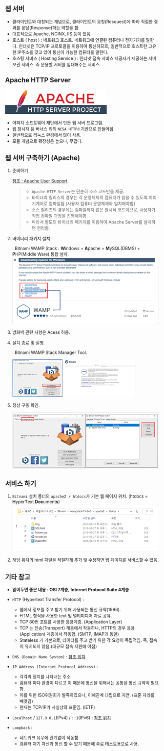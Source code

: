 ## 웹 서버

* 클라이언트와 대칭되는 개념으로, 클라이언트의 요청(Resquest)에 따라 적절한 결과를 응답(Response)하는 역할을 함.
* 대표적으로 Apache, NGINX, IIS 등이 있음.
* 호스트 ( host ) : 네트워크 호스트. 네트워크에 연결된 컴퓨터나 전자기기를 말한다. 인터넷은 TCP/IP 프로토콜을 이용하여 통신하므로, 일반적으로 호스트란 고유한 IP주소를 갖고 있어 통신이 가능한 컴퓨터를 말한다. 
* 호스팅 서비스 ( Hosting Service ) : 인터넷 접속 서비스 제공자가 제공하는 서버 보관 서비스. 즉 운용할 서버를 임대해주는 서비스.  



## Apache HTTP Server

![image-20200910073215608](images/image-20200910073215608.png)

* 아파치 소프트웨어 재단에서 만든 웹 서버 프로그램.
* 웹 창시자 팀 버너스 리의 `NCSA HTTPd` 기반으로 만들어짐.
* 일반적으로 리눅스 환경에서 많이 사용.
* 모듈 개념으로 확장성은 높으나, 무겁다.





## 웹 서버 구축하기 (Apache)

1. 준비하기
	
   [참조 : Apache User Support](https://httpd.apache.org/docs/2.4/en/platform/windows.html)
   
   > * `Apache HTTP Server`는 단순히 소스 코드만을 제공.
    > * 바이너리 릴리스의 경우는 각 운영체제의 컴퓨터가 읽을 수 있도록 미리 기계어로 컴파일됨 (사용자 컴퓨터 운영체제와 일치해야함) 
    > * 소스 릴리즈의 경우에는 컴파일되지 않은 원시적 코드이므로, 사용자가 직접 컴파일 과정을 진행해야함.
    > * 따라서 별도의 바이너리 패키지를 이용하여 Apache Server를 설치하면 편리함.  


2. 바이너리 패키지 설치

    : Bitnami WAMP Stack : **W**indows + **A**pache + **M**ySQL(DBMS) + **P**HP(Middle Ware) 통합 설치.
		![image-20200910072124308](images/image-20200910072124308.png)


3. 방화벽 관련 사항은 Acess 허용.

4. 설치 종료 및 실행.

    : Bitnami WAMP Stack Manager Tool.
    
	<img src="images/image-20200910082809247.png" alt="image-20200910082809247" style="zoom: 67%;" />
	
5. 정상 구동 확인.

	<img src="images/image-20200910083419056.png" alt="image-20200910083419056" style="zoom: 67%;" />
	
	





## 서비스 하기

1. `Bitnami` 설치 폴더의 `apache2 / htdocs`가 기본 웹 페이지 위치. (htdocs = **H**yper**T**ext **Doc**ument**s**) 
		<img src="images/image-20200911045947486.png" alt="image-20200911045947486" style="zoom:67%;" />

2. 해당 위치의 html 파일을 적절하게 추가 및 수정하면 웹 페이지를 서비스할 수 있음.






## 기타 참고

* **읽어두면 좋은 내용** : **OSI 7계층**, **Internet Protocol Suite 4계층**



* `HTTP` (Hypertext Transfer Protocol) :
    * 웹에서 정보를 주고 받기 위해 사용되는 통신 규약(1996).
    * HTML 형식을 사용한 text 및 멀티미디어 자료 공유.
    * TCP 80번 포트를 사용한 응용계층. (Application Layer)
    * TCP 는 전송(Transport) 계층에서 작동하나, HTTP의 경우 응용(Application) 계층에서 작동함. (SMTP, IMAP과 동일)
    * Stateless 가 기본으로, 데이터를 주고 받기 위한 각 요청이 독립적임. 즉, 접속이 유지되지 않음.(대규모 접속 지원에 이점)



* `DNS (Domain Name System)` :  [참조 위치](https://github.com/16Hongc/TIL/blob/master/Xshell-AWS%20%EC%A0%91%EC%86%8D%20%EB%B0%A9%EB%B2%95(pem%20%EC%9D%B4%EC%9A%A9).md "사전 지식 항목")



* `IP Address (Internet Protocol Address)` : 
    * 각각의 장치를 나타내는 주소. 
    * 컴퓨터 마다 환경이 다르고 이 때문에 통신을 위해서는 공통된 통신 규약이 필요함.
    * 이를 위한 ISO위원회가 발족하였으나, 이해관계 대립으로 지연. (표준 자리를 빼앗김)
    * 현재는 TCP/IP가 사실상의 표준임. (IETF)



* `Localhost` / `127.0.0.1`(IPv4) / `::1`(IPv6) :  [참조 위치](https://github.com/16Hongc/TIL/blob/master/Xshell-AWS%20%EC%A0%91%EC%86%8D%20%EB%B0%A9%EB%B2%95(pem%20%EC%9D%B4%EC%9A%A9).md "사전 지식 항목")



* `Loopback` : 
    * 네트워크 유무에 관계없이 작동함.
    *  컴퓨터 자기 자신과 통신 할 수 있기 때문에 주로 테스트용으로 사용.

